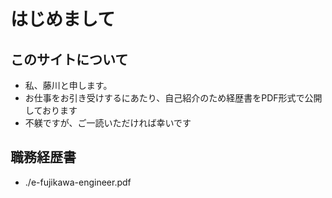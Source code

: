 # はじめまして

## このサイトについて

* 私、藤川と申します。
* お仕事をお引き受けするにあたり、自己紹介のため経歴書をPDF形式で公開しております
* 不躾ですが、ご一読いただければ幸いです

## 職務経歴書
* ./e-fujikawa-engineer.pdf

